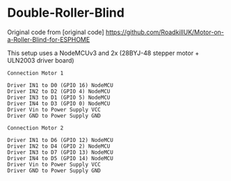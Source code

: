 # Double-Roller-Blind

Original code from [original code] https://github.com/RoadkillUK/Motor-on-a-Roller-Blind-for-ESPHOME

This setup uses a NodeMCUv3 and 2x (28BYJ-48 stepper motor + ULN2003 driver board)
``` 
Connection Motor 1

Driver IN1 to D0 (GPIO 16) NodeMCU
Driver IN2 to D2 (GPIO 4) NodeMCU
Driver IN3 to D1 (GPIO 5) NodeMCU
Driver IN4 to D3 (GPIO 0) NodeMCU
Driver Vin to Power Supply VCC
Driver GND to Power Supply GND

Connection Motor 2

Driver IN1 to D6 (GPIO 12) NodeMCU
Driver IN2 to D4 (GPIO 2) NodeMCU
Driver IN3 to D7 (GPIO 13) NodeMCU
Driver IN4 to D5 (GPIO 14) NodeMCU
Driver Vin to Power Supply VCC
Driver GND to Power Supply GND
```